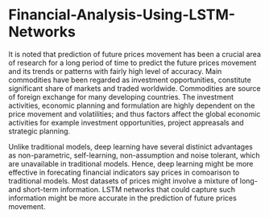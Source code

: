 # Financial-Analysis-Using-LSTM-Networks
It is noted that prediction of future prices movement has been a crucial area of research for a long period of time to predict the future prices movement and its trends or patterns with fairly high level  of accuracy. Main commodities have been regarded as investment opportunities, constitute significant share of markets and traded worldwide. Commodities are source of foreign exchange for many developing countries.  The investment activities, economic planning and formulation are highly dependent on the price movement and volatilities; and thus factors affect the global economic activities for example investment opportunities, project appreasals and strategic planning.

Unlike traditional models, deep learning have several distinict advantages as non-parametric, self-learning, non-assumption and noise tolerant, which are unavailable in traditional models. Hence, deep learning might be more effective in forecating financial indicators say prices in comoarison to traditional models. Most datasets of prices might involve a mixture of long- and short-term information. LSTM networks that  could capture such information might be more accurate in the prediction of future prices movement.  
